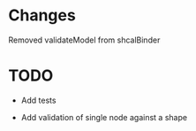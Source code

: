 # Changes

Removed validateModel from shcalBinder

# TODO

- Add tests

- Add validation of single node against a shape


